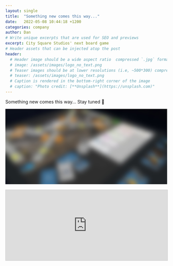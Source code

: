 ```yaml
---
layout: single
title:  "Something new comes this way..."
date:   2022-05-08 10:44:18 +1200
categories: company
author: Dan
# Write unique excerpts that are used for SEO and previews
excerpt: City Square Studios' next board game
# Header assets that can be injected atop the post
header:
  # Header image should be a wide aspect ratio  compressed `.jpg` format
  # image: /assets/images/logo_no_text.png
  # Teaser images should be at lower resolutions (i.e, ~500*300) compressed `.jpg` format
  # teaser: /assets/images/logo_no_text.png
  # Caption is rendered in the bottom-right corner of the image
  # caption: "Photo credit: [**Unsplash**](https://unsplash.com)"
---
```

Something new comes this way... Stay tuned 🤫

![SECRET PROJECT](/assets/images/posts/2022-05-08-teaser-post/project_redacted.jpg)

<iframe
    scrolling="no"
    style="width:100%!important;height:220px;border:1px #ccc solid !important"
    src="https://buttondown.email/CitySquareStudios?as_embed=true"
></iframe>